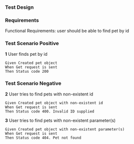### Test Design

### Requirements

Functional Requirements: user should be able to find pet by id

### Test Scenario Positive

**1** User finds pet by id
```gherkin
Given Created pet object
When Get request is sent
Then Status code 200
```
### Test Scenario Negative

**2** User tries to find pets with non-existent id
```gherkin
Given Created pet object with non-existent id
When Get request is sent
Then Status code 400. Invalid ID supplied
```
**3** User tries to find pets with non-existent parameter(s)
```gherkin
Given Created pet object with non-existent parameter(s)
When Get request is sent
Then Status code 404. Pet not found
```
